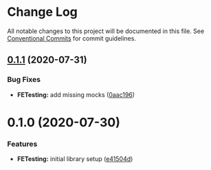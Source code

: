 # Change Log

All notable changes to this project will be documented in this file.
See [Conventional Commits](https://conventionalcommits.org) for commit guidelines.

## [0.1.1](https://github.com/GetTerminus/terminus-oss/compare/@terminus/fe-testing@0.1.0...@terminus/fe-testing@0.1.1) (2020-07-31)


### Bug Fixes

* **FETesting:** add missing mocks ([0aac196](https://github.com/GetTerminus/terminus-oss/commit/0aac1962dc0ff1ebc7a0a565189882c2ddba1e38))





# 0.1.0 (2020-07-30)


### Features

* **FETesting:** initial library setup ([e41504d](https://github.com/GetTerminus/terminus-oss/commit/e41504dc62b3af587ac81ac7b2c84ca9557e6151))
